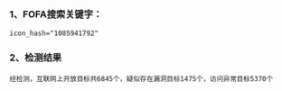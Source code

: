 ### 1、FOFA搜索关键字：
```
icon_hash="1085941792"
```

### 2、检测结果
```
经检测，互联网上开放目标共6845个，疑似存在漏洞目标1475个，访问异常目标5370个
```
